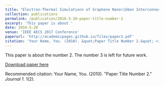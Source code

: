 ```yaml
---
title: "Electron-Thermal Simulationn of Graphene Nanoribbon Interconnects"
collection: publications
permalink: /publication/2016-5-20-paper-title-number-2
excerpt: 'This paper is about '
date: 2016-5-20
venue: 'IEEE AECS 2017 Conference'
paperurl: 'http://academicpages.github.io/files/paper2.pdf'
citation: 'Your Name, You. (2010). &quot;Paper Title Number 2.&quot; <i>Journal 1</i>. 1(2).'
---
```

This paper is about the number 2. The number 3 is left for future work.

[Download paper here](http://academicpages.github.io/files/paper2.pdf)

Recommended citation: Your Name, You. (2010). "Paper Title Number 2." <i>Journal 1</i>. 1(2).
